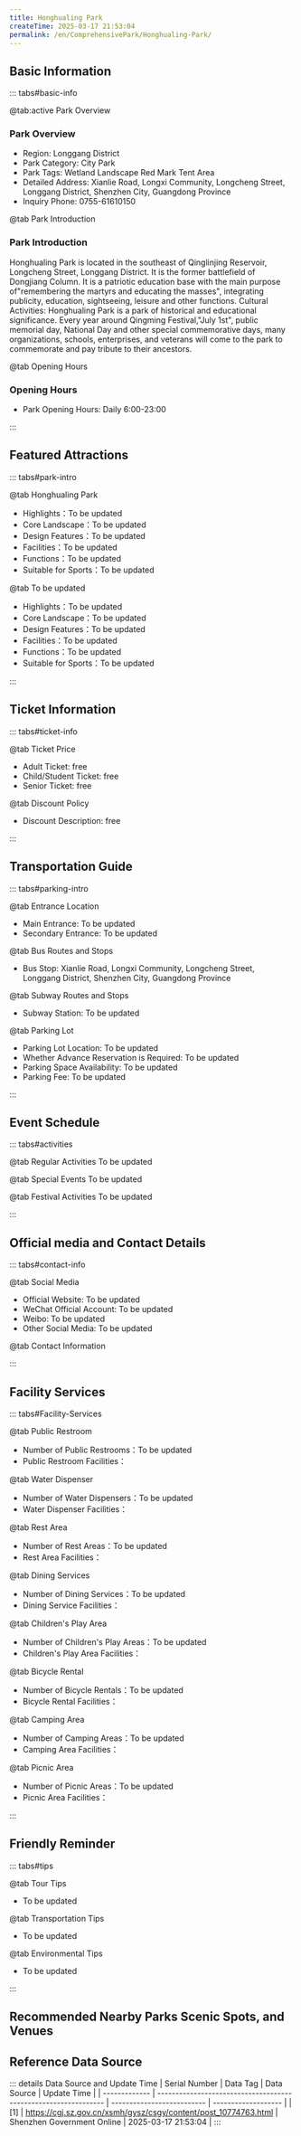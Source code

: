 ```yaml
---
title: Honghualing Park
createTime: 2025-03-17 21:53:04
permalink: /en/ComprehensivePark/Honghualing-Park/
---
```



<script setup>
import ImageSwiper from '/.vuepress/theme/components/ImageSwiper.vue'
// 轮播图数据
const swiperItems = [
    {
                link: 'https://cgj.sz.gov.cn/img/4/4005/4005753/10774763.jpg',
                title: 'Honghualing Park',
                description: '',
                author: 'Shenzhen Government Online',
                date: '2025/03/17'
                },
  {
                link: 'https://cgj.sz.gov.cn/img/4/4005/4005753/10774763.jpg',
                title: 'Honghualing Park',
                description: '',
                author: 'Shenzhen Government Online',
                date: '2025/03/17'
                }
]
// 配置项
const swiperConfig = {
  height: 500,
  showInfo: true
}
</script>
<!-- 轮播图组件 -->
<ImageSwiper :items="swiperItems" :config="swiperConfig" />



## Basic Information

::: tabs#basic-info

@tab:active Park Overview
### Park Overview
- Region: Longgang District
- Park Category: City Park
- Park Tags: Wetland Landscape Red Mark Tent Area
- Detailed Address: Xianlie Road, Longxi Community, Longcheng Street, Longgang District, Shenzhen City, Guangdong Province
- Inquiry Phone: 0755-61610150

@tab Park Introduction
### Park Introduction
 Honghualing Park is located in the southeast of Qinglinjing Reservoir, Longcheng Street, Longgang District. It is the former battlefield of Dongjiang Column. It is a patriotic education base with the main purpose of"remembering the martyrs and educating the masses", integrating publicity, education, sightseeing, leisure and other functions. Cultural Activities: Honghualing Park is a park of historical and educational significance. Every year around Qingming Festival,"July 1st", public memorial day, National Day and other special commemorative days, many organizations, schools, enterprises, and veterans will come to the park to commemorate and pay tribute to their ancestors.

@tab Opening Hours
### Opening Hours
- Park Opening Hours: Daily 6:00-23:00

:::

## Featured Attractions

::: tabs#park-intro

@tab Honghualing Park
<ImageCard
image="https://cgj.sz.gov.cn/images/index20230710_1.png"
    title="Honghualing Park"
    description="The main building of Honghualing Park, the Martyrs ' Monument, was built in 2004. It is engraved with inscriptions and a list of martyrs in the district, including 542 martyrs from the First and Second Civil Revolutionary Wars, the Anti-Japanese War, the Liberation War, the Socialist Revolution and the Socialist Construction Period. A large lawn is built in the center of the park for rest, parent-child sports and other activities. The southeast side of the park is the military exhibition area of the park, where original military facilities such as aircraft, tanks and artillery from the Liberation War are displayed. The west side of the park is an ecological wetland area with a large tract of Baldcypress forest. December is the best time to visit."
    date=""
    author="Shenzhen Government Online"
/>


- Highlights：To be updated
- Core Landscape：To be updated
- Design Features：To be updated
- Facilities：To be updated
- Functions：To be updated
- Suitable for Sports：To be updated

@tab To be updated
<ImageCard
image="https://cgj.sz.gov.cn/images/index20230710_1.png"
    title="Honghualing Park"
    description="The main building of Honghualing Park, the Martyrs ' Monument, was built in 2004. It is engraved with inscriptions and a list of martyrs in the district, including 542 martyrs from the First and Second Civil Revolutionary Wars, the Anti-Japanese War, the Liberation War, the Socialist Revolution and the Socialist Construction Period. A large lawn is built in the center of the park for rest, parent-child sports and other activities. The southeast side of the park is the military exhibition area of the park, where original military facilities such as aircraft, tanks and artillery from the Liberation War are displayed. The west side of the park is an ecological wetland area with a large tract of Baldcypress forest. December is the best time to visit."
    date=""
    author="Shenzhen Government Online"
/>


- Highlights：To be updated
- Core Landscape：To be updated
- Design Features：To be updated
- Facilities：To be updated
- Functions：To be updated
- Suitable for Sports：To be updated

:::

## Ticket Information

::: tabs#ticket-info

@tab Ticket Price
- Adult Ticket: free
- Child/Student Ticket: free
- Senior Ticket: free

@tab Discount Policy
- Discount Description: free

:::

## Transportation Guide

::: tabs#parking-intro

@tab Entrance Location
- Main Entrance: To be updated
- Secondary Entrance: To be updated

@tab Bus Routes and Stops
- Bus Stop: Xianlie Road, Longxi Community, Longcheng Street, Longgang District, Shenzhen City, Guangdong Province

@tab Subway Routes and Stops
- Subway Station: To be updated

@tab Parking Lot
- Parking Lot Location: To be updated
- Whether Advance Reservation is Required: To be updated
- Parking Space Availability: To be updated
- Parking Fee: To be updated

:::

## Event Schedule

::: tabs#activities

@tab Regular Activities
To be updated

@tab Special Events
To be updated

@tab Festival Activities
To be updated

:::

## Official media and Contact Details

::: tabs#contact-info

@tab Social Media
- Official Website: To be updated
- WeChat Official Account: To be updated
- Weibo: To be updated
- Other Social Media: To be updated

@tab Contact Information

:::

## Facility Services

::: tabs#Facility-Services

@tab Public Restroom
- Number of Public Restrooms：To be updated
- Public Restroom Facilities：

@tab Water Dispenser
- Number of Water Dispensers：To be updated
- Water Dispenser Facilities：

@tab Rest Area
- Number of Rest Areas：To be updated
- Rest Area Facilities：

@tab Dining Services
- Number of Dining Services：To be updated
- Dining Service Facilities：

@tab Children's Play Area
- Number of Children's Play Areas：To be updated
- Children's Play Area Facilities：

@tab Bicycle Rental
- Number of Bicycle Rentals：To be updated
- Bicycle Rental Facilities：

@tab Camping Area
- Number of Camping Areas：To be updated
- Camping Area Facilities：

@tab Picnic Area
- Number of Picnic Areas：To be updated
- Picnic Area Facilities：

:::

## Friendly Reminder

::: tabs#tips

@tab Tour Tips
- To be updated

@tab Transportation Tips
- To be updated

@tab Environmental Tips
- To be updated

:::

## Recommended Nearby Parks Scenic Spots, and Venues

<CardGrid>
  <ImageCard
        image="https://cgj.sz.gov.cn/img/4/4005/4005754/10774769.jpg"
        title="Honghualing Low Carbon Environment Ecological Park"
        description="Honghualing Low Carbon Ecological Park covers an area of 650,000 square meters. It is located at the junction of Longgang, Longcheng and Pingdi streets in Longg"
        href="/en/ComprehensivePark/Honghualing-Low-carbon-Environment-Ecological-Park/"
        author="Shenzhen Government Online"
        date="2025/01/02"
      />
      <ImageCard
        image="https://cgj.sz.gov.cn/img/4/4005/4005754/10774769.jpg"
        title="Honghualing Low Carbon Environment Ecological Park"
        description="Honghualing Low Carbon Ecological Park covers an area of 650,000 square meters. It is located at the junction of Longgang, Longcheng and Pingdi streets in Longg"
        href="/en/ComprehensivePark/Honghualing-Low-carbon-Environment-Ecological-Park/"
        author="Shenzhen Government Online"
        date="2025/01/02"
      />
    </CardGrid>


## Reference Data Source

::: details Data Source and Update Time
| Serial Number | Data Tag                                                        | Data Source                | Update Time         |
| ------------- | --------------------------------------------------------------- | -------------------------- | ------------------- |
| [1]           | https://cgj.sz.gov.cn/xsmh/gysz/csgy/content/post_10774763.html | Shenzhen Government Online | 2025-03-17 21:53:04 |
:::

